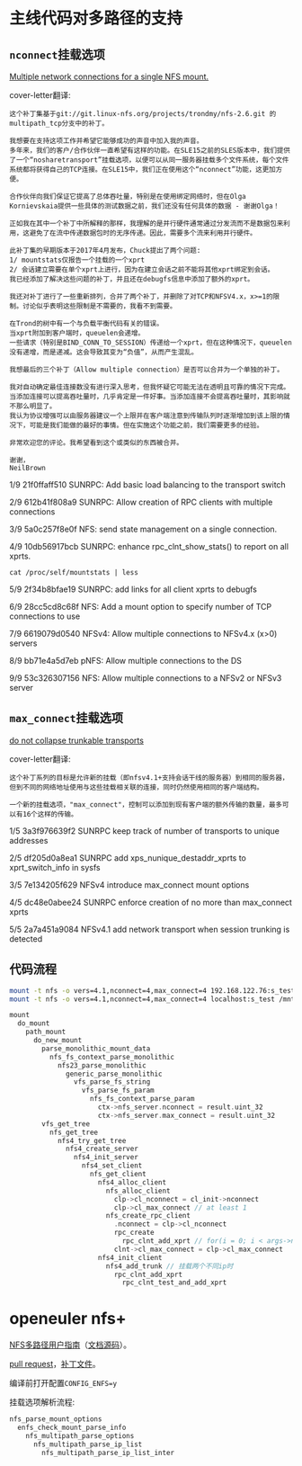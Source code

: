 # 主线代码对多路径的支持

## `nconnect`挂载选项

[Multiple network connections for a single NFS mount.](https://patchwork.kernel.org/project/linux-nfs/cover/155917564898.3988.6096672032831115016.stgit@noble.brown/)

cover-letter翻译:
```
这个补丁集基于git://git.linux-nfs.org/projects/trondmy/nfs-2.6.git 的multipath_tcp分支中的补丁。

我想要在支持这项工作并希望它能够成功的声音中加入我的声音。
多年来，我们的客户/合作伙伴一直希望有这样的功能。在SLE15之前的SLES版本中，我们提供了一个“nosharetransport”挂载选项，以便可以从同一服务器挂载多个文件系统，每个文件系统都将获得自己的TCP连接。在SLE15中，我们正在使用这个“nconnect”功能，这更加方便。

合作伙伴向我们保证它提高了总体吞吐量，特别是在使用绑定网络时，但在Olga Kornievskaia提供一些具体的测试数据之前，我们还没有任何具体的数据 - 谢谢Olga！

正如我在其中一个补丁中所解释的那样，我理解的是并行硬件通常通过分发流而不是数据包来利用，这避免了在流中传递数据包时的无序传递。因此，需要多个流来利用并行硬件。

此补丁集的早期版本于2017年4月发布，Chuck提出了两个问题:
1/ mountstats仅报告一个挂载的一个xprt
2/ 会话建立需要在单个xprt上进行，因为在建立会话之前不能将其他xprt绑定到会话。
我已经添加了解决这些问题的补丁，并且还在debugfs信息中添加了额外的xprt。

我还对补丁进行了一些重新排列，合并了两个补丁，并删除了对TCP和NFSV4.x，x>=1的限制。讨论似乎表明这些限制是不需要的，我看不到需要。

在Trond的树中有一个与负载平衡代码有关的错误。
当xprt附加到客户端时，queuelen会递增。
一些请求（特别是BIND_CONN_TO_SESSION）传递给一个xprt，但在这种情况下，queuelen没有递增，而是递减。这会导致其变为“负值”，从而产生混乱。

我想最后的三个补丁（Allow multiple connection）是否可以合并为一个单独的补丁。

我对自动确定最佳连接数没有进行深入思考，但我怀疑它可能无法在透明且可靠的情况下完成。当添加连接可以提高吞吐量时，几乎肯定是一件好事。当添加连接不会提高吞吐量时，其影响就不那么明显了。
我认为协议增强可以由服务器建议一个上限并在客户端注意到传输队列时逐渐增加到该上限的情况下，可能是我们能做的最好的事情。但在实施这个功能之前，我们需要更多的经验。

非常欢迎您的评论。我希望看到这个或类似的东西被合并。

谢谢，
NeilBrown
```

1/9 21f0ffaff510 SUNRPC: Add basic load balancing to the transport switch

2/9 612b41f808a9 SUNRPC: Allow creation of RPC clients with multiple connections

3/9 5a0c257f8e0f NFS: send state management on a single connection.

4/9 10db56917bcb SUNRPC: enhance rpc_clnt_show_stats() to report on all xprts.

```shell
cat /proc/self/mountstats | less
```

5/9 2f34b8bfae19 SUNRPC: add links for all client xprts to debugfs

6/9 28cc5cd8c68f NFS: Add a mount option to specify number of TCP connections to use

7/9 6619079d0540 NFSv4: Allow multiple connections to NFSv4.x (x>0) servers

8/9 bb71e4a5d7eb pNFS: Allow multiple connections to the DS

9/9 53c326307156 NFS: Allow multiple connections to a NFSv2 or NFSv3 server

## `max_connect`挂载选项

[do not collapse trunkable transports](https://patchwork.kernel.org/project/linux-nfs/cover/20210827183719.41057-1-olga.kornievskaia@gmail.com/)

cover-letter翻译:
```
这个补丁系列的目标是允许新的挂载（即nfsv4.1+支持会话干线的服务器）到相同的服务器，但到不同的网络地址使用与这些挂载相关联的连接，同时仍然使用相同的客户端结构。

一个新的挂载选项，"max_connect"，控制可以添加到现有客户端的额外传输的数量，最多可以有16个这样的传输。
```

1/5 3a3f976639f2 SUNRPC keep track of number of transports to unique addresses

2/5 df205d0a8ea1 SUNRPC add xps_nunique_destaddr_xprts to xprt_switch_info in sysfs

3/5 7e134205f629 NFSv4 introduce max_connect mount options

4/5 dc48e0abee24 SUNRPC enforce creation of no more than max_connect xprts

5/5 2a7a451a9084 NFSv4.1 add network transport when session trunking is detected

## 代码流程

```sh
mount -t nfs -o vers=4.1,nconnect=4,max_connect=4 192.168.122.76:s_test /mnt
mount -t nfs -o vers=4.1,nconnect=4,max_connect=4 localhost:s_test /mnt2
```

```c
mount
  do_mount
    path_mount
      do_new_mount
        parse_monolithic_mount_data
          nfs_fs_context_parse_monolithic
            nfs23_parse_monolithic
              generic_parse_monolithic
                vfs_parse_fs_string
                  vfs_parse_fs_param
                    nfs_fs_context_parse_param
                      ctx->nfs_server.nconnect = result.uint_32
                      ctx->nfs_server.max_connect = result.uint_32
        vfs_get_tree
          nfs_get_tree
            nfs4_try_get_tree
              nfs4_create_server
                nfs4_init_server
                  nfs4_set_client
                    nfs_get_client
                      nfs4_alloc_client
                        nfs_alloc_client
                          clp->cl_nconnect = cl_init->nconnect
                          clp->cl_max_connect // at least 1
                        nfs_create_rpc_client
                          .nconnect = clp->cl_nconnect
                          rpc_create
                            rpc_clnt_add_xprt // for(i = 0; i < args->nconnect - 1; i++)
                          clnt->cl_max_connect = clp->cl_max_connect
                      nfs4_init_client
                        nfs4_add_trunk // 挂载两个不同ip时
                          rpc_clnt_add_xprt
                            rpc_clnt_test_and_add_xprt
```

# openeuler nfs+

[NFS多路径用户指南](https://docs.openeuler.org/zh/docs/23.03/docs/NfsMultipath/NFS%E5%A4%9A%E8%B7%AF%E5%BE%84.html)（[文档源码](https://gitee.com/openeuler/docs/tree/stable2-23.03/docs/zh/docs/NfsMultipath)）。

[pull request](https://gitee.com/src-openeuler/kernel/pulls?assignee_id=&author_id=&label_ids=&label_text=&milestone_id=&priority=&project_id=src-openeuler%2Fkernel&project_type=&scope=&search=enfs&single_label_id=&single_label_text=&sort=closed_at+desc&status=merged&target_project=&tester_id=)，[补丁文件](https://gitee.com/src-openeuler/kernel/tree/openEuler-20.03-LTS-SP4)。

编译前打开配置`CONFIG_ENFS=y`

挂载选项解析流程:
```c
nfs_parse_mount_options
  enfs_check_mount_parse_info
    nfs_multipath_parse_options
      nfs_multipath_parse_ip_list
        nfs_multipath_parse_ip_list_inter
```

